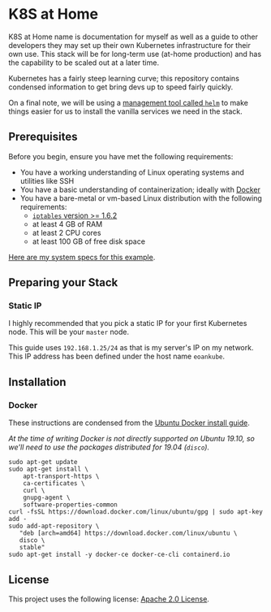 # K8S at Home

K8S at Home name is documentation for myself as well as a guide to other developers they may set up their own Kubernetes infrastructure for their own use. This stack will be for long-term use (at-home production) and has the capability to be scaled out at a later time.

Kubernetes has a fairly steep learning curve; this repository contains condensed information to get bring devs up to speed fairly quickly.

On a final note, we will be using a [management tool called `helm`](https://github.com/helm/helm) to make things easier for us to install the vanilla services we need in the stack. 

## Prerequisites

Before you begin, ensure you have met the following requirements:
* You have a working understanding of Linux operating systems and utilities like SSH
* You have a basic understanding of containerization; ideally with [Docker](https://docs.docker.com/)
* You have a bare-metal or vm-based Linux distribution with the following requirements:
    * [`iptables` version >= 1.6.2](documentation/iptables-race-condition.md)
    * at least 4 GB of RAM
    * at least 2 CPU cores
    * at least 100 GB of free disk space

[Here are my system specs for this example](documentation/eoan-kube.md).

## Preparing your Stack

### Static IP

I highly recommended that you pick a static IP for your first Kubernetes node. This will be your `master` node.

This guide uses `192.168.1.25/24` as that is my server's IP on my network. This IP address has been defined under the host name `eoankube`.

## Installation

### Docker

These instructions are condensed from the [Ubuntu Docker install guide](https://docs.docker.com/install/linux/docker-ce/ubuntu/).

_At the time of writing Docker is not directly supported on Ubuntu 19.10, so we'll need to use the packages distributed for 19.04 (`disco`)._

```shell script
sudo apt-get update
sudo apt-get install \
    apt-transport-https \
    ca-certificates \
    curl \
    gnupg-agent \
    software-properties-common
curl -fsSL https://download.docker.com/linux/ubuntu/gpg | sudo apt-key add -
sudo add-apt-repository \
   "deb [arch=amd64] https://download.docker.com/linux/ubuntu \
   disco \
   stable"
sudo apt-get install -y docker-ce docker-ce-cli containerd.io
```

## License

This project uses the following license: [Apache 2.0 License](LICENSE).